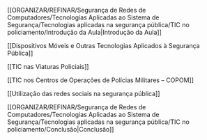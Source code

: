[[ORGANIZAR/REFINAR/Segurança de Redes de Computadores/Tecnologias Aplicadas ao Sistema de Segurança/Tecnologias aplicadas na segurança pública/TIC no policiamento/Introdução da Aula|Introdução da Aula]]

[[Dispositivos Móveis e Outras Tecnologias Aplicados à Segurança Pública]]

[[TIC nas Viaturas Policiais]]

[[TIC nos Centros de Operações de Polícias Militares – COPOM]]

[[Utilização das redes sociais na segurança pública]]

[[ORGANIZAR/REFINAR/Segurança de Redes de Computadores/Tecnologias Aplicadas ao Sistema de Segurança/Tecnologias aplicadas na segurança pública/TIC no policiamento/Conclusão|Conclusão]]